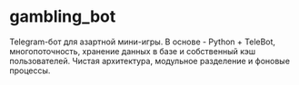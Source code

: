 # gambling_bot
Telegram-бот для азартной мини-игры. В основе - Python + TeleBot, многопоточность, хранение данных в базе и собственный кэш пользователей. Чистая архитектура, модульное разделение и фоновые процессы.
